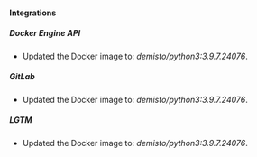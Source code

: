 #### Integrations
##### Docker Engine API
- Updated the Docker image to: *demisto/python3:3.9.7.24076*.
##### GitLab
- Updated the Docker image to: *demisto/python3:3.9.7.24076*.
##### LGTM
- Updated the Docker image to: *demisto/python3:3.9.7.24076*.
